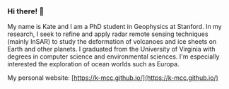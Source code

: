 ### Hi there! 👋

My name is Kate and I am a PhD student in Geophysics at Stanford. In my research, I seek to refine and apply radar remote sensing techniques (mainly InSAR) to study the deformation of volcanoes and ice sheets on Earth and other planets.
I graduated from the University of Virginia with degrees in computer science and environmental sciences. I'm especially interested the exploration of ocean worlds such as Europa.

My personal website: [https://k-mcc.github.io/](https://k-mcc.github.io/)

<!--
**k-mcc/k-mcc** is a ✨ _special_ ✨ repository because its `README.md` (this file) appears on your GitHub profile.

Here are some ideas to get you started:

- 🔭 I’m currently working on ...
- 🌱 I’m currently learning ...
- 👯 I’m looking to collaborate on ...
- 🤔 I’m looking for help with ...
- 💬 Ask me about ...
- 📫 How to reach me: ...
- 😄 Pronouns: ...
- ⚡ Fun fact: ...
-->
